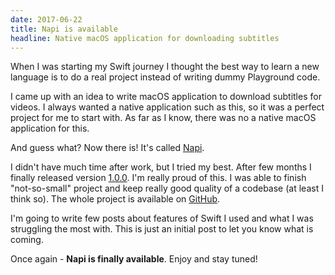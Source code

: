 ```yaml
---
date: 2017-06-22
title: Napi is available
headline: Native macOS application for downloading subtitles
---
```



When I was starting my Swift journey I thought the best way to learn a new language is to do a real project instead of writing dummy Playground code.

I came up with an idea to write macOS application to download subtitles for videos. I always wanted a native application such as this, so it was a perfect project for me to start with. As far as I know, there was no a native macOS application for this.

And guess what? Now there is! It's called [Napi][Release].

I didn't have much time after work, but I tried my best. After few months I finally released version [1.0.0][Release]. I'm really proud of this. I was able to finish "not-so-small" project and keep really good quality of a codebase (at least I think so). The whole project is available on [GitHub][Main Page].

I'm going to write few posts about features of Swift I used and what I was struggling the most with. This is just an initial post to let you know what is coming.

Once again - **Napi is finally available**. Enjoy and stay tuned!

[Main Page]: https://github.com/MateuszKarwat/Napi
[Release]: https://github.com/MateuszKarwat/Napi/releases/tag/1.0.0
